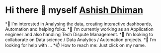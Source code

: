 # Hi there 👋 myself [Ashish Dhiman](www.linkedin.com/in/dhiman605)

*🔭 I’m interested in Analysing the data, creating interactive dashboards, Automation and helping folks.
*🌱 I’m currently working as an Application engineer and also handling Tech Dispute Management. 
*👯 I’m looking to collaborate on Data science / Data Analytics / Automation projects.
*🤔 I’m looking for help with ...
*📫 How to reach me: Just click on my name.
